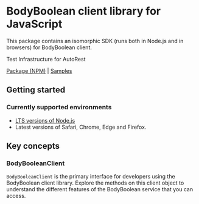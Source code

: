 # BodyBoolean client library for JavaScript

This package contains an isomorphic SDK (runs both in Node.js and in browsers) for BodyBoolean client.

Test Infrastructure for AutoRest

[Package (NPM)](https://www.npmjs.com/package/@msinternal/body-boolean) |
[Samples](https://github.com/Azure-Samples/azure-samples-js-management)

## Getting started

### Currently supported environments

- [LTS versions of Node.js](https://nodejs.org/about/releases/)
- Latest versions of Safari, Chrome, Edge and Firefox.




## Key concepts

### BodyBooleanClient

`BodyBooleanClient` is the primary interface for developers using the BodyBoolean client library. Explore the methods on this client object to understand the different features of the BodyBoolean service that you can access.

